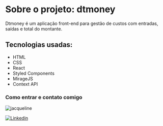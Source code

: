 # Sobre o projeto: dtmoney

Dtmoney é um aplicação front-end para gestão de custos com entradas, saídas e total do montante. 

## Tecnologias usadas:

* HTML 
* CSS
* React
* Styled Components
* MirageJS
* Context API



### Como entrar e contato comigo 



![jacqueline](https://user-images.githubusercontent.com/64090350/157681541-c4aaa9a8-7a19-4e36-a10b-a9e65b83b40e.png)

[![Linkedin](https://img.shields.io/badge/Meu%20Perfil-Linkdin-blueviolet)](https://www.linkedin.com/in/jacqueline-ferreira-a152761a5/)
